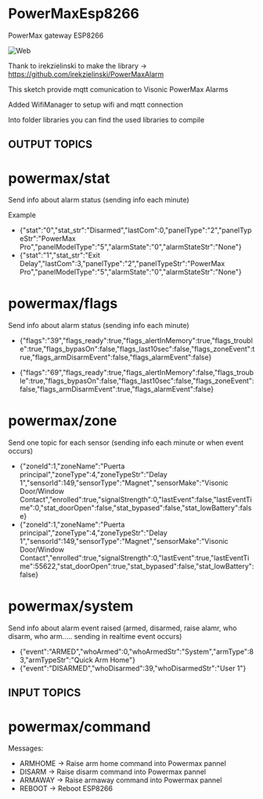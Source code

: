 # PowerMaxEsp8266
PowerMax gateway ESP8266

![Web](https://github.com/ayasystems/PowerMaxEsp8266/raw/master/web_panel.jpg)


Thank to irekzielinski to make the library -> https://github.com/irekzielinski/PowerMaxAlarm

This sketch provide mqtt comunication to Visonic PowerMax Alarms

Added WifiManager to setup wifi and mqtt connection

Into folder libraries you can find the used libraries to compile

## OUTPUT TOPICS
# powermax/stat
Send info about alarm status (sending info each minute)

Example

* {"stat":"0","stat_str":"Disarmed","lastCom":0,"panelType":"2","panelTypeStr":"PowerMax Pro","panelModelType":"5","alarmState":"0","alarmStateStr":"None"}
* {"stat":"1","stat_str":"Exit Delay","lastCom":3,"panelType":"2","panelTypeStr":"PowerMax Pro","panelModelType":"5","alarmState":"0","alarmStateStr":"None"}
# powermax/flags
Send info about alarm status (sending info each minute)
* {"flags":"39","flags_ready":true,"flags_alertInMemory":true,"flags_trouble":true,"flags_bypasOn":false,"flags_last10sec":false,"flags_zoneEvent":true,"flags_armDisarmEvent":false,"flags_alarmEvent":false}

* {"flags":"69","flags_ready":true,"flags_alertInMemory":false,"flags_trouble":true,"flags_bypasOn":false,"flags_last10sec":false,"flags_zoneEvent":false,"flags_armDisarmEvent":true,"flags_alarmEvent":false}

# powermax/zone
Send one topic for each sensor (sending info each minute or when event occurs)

* {"zoneId":1,"zoneName":"Puerta principal","zoneType":4,"zoneTypeStr":"Delay 1","sensorId":149,"sensorType":"Magnet","sensorMake":"Visonic Door/Window Contact","enrolled":true,"signalStrength":0,"lastEvent":false,"lastEventTime":0,"stat_doorOpen":false,"stat_bypased":false,"stat_lowBattery":false}
* {"zoneId":1,"zoneName":"Puerta principal","zoneType":4,"zoneTypeStr":"Delay 1","sensorId":149,"sensorType":"Magnet","sensorMake":"Visonic Door/Window Contact","enrolled":true,"signalStrength":0,"lastEvent":true,"lastEventTime":55622,"stat_doorOpen":true,"stat_bypased":false,"stat_lowBattery":false} 
# powermax/system
Send info about alarm event raised (armed, disarmed, raise alamr, who disarm, who arm..... sending in realtime event occurs)
* {"event":"ARMED","whoArmed":0,"whoArmedStr":"System","armType":83,"armTypeStr":"Quick Arm Home"}
* {"event":"DISARMED","whoDisarmed":39,"whoDisarmedStr":"User 1"}

## INPUT TOPICS
# powermax/command
Messages:
* ARMHOME -> Raise arm home command into Powermax pannel
* DISARM -> Raise disarm command into Powermax pannel
* ARMAWAY -> Raise armaway command into Powermax pannel 
* REBOOT -> Reboot ESP8266
